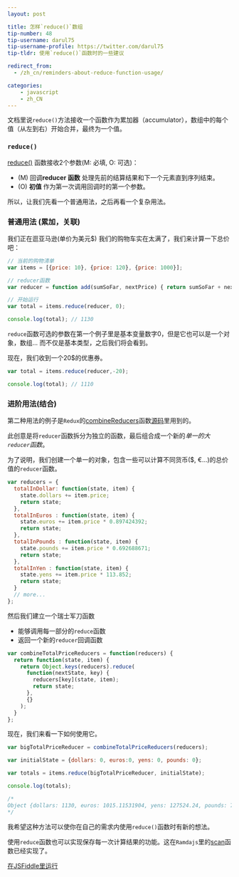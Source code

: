 ```yaml
---
layout: post

title: 怎样`reduce()`数组
tip-number: 48
tip-username: darul75
tip-username-profile: https://twitter.com/darul75
tip-tldr: 使用`reduce()`函数时的一些建议

redirect_from:
  - /zh_cn/reminders-about-reduce-function-usage/

categories:
    - javascript
    - zh_CN
---
```


文档里说`reduce()`方法接收一个函数作为累加器（accumulator），数组中的每个值（从左到右）开始合并，最终为一个值。

### `reduce()`

[reduce()](https://developer.mozilla.org/zh-CN/docs/Web/JavaScript/Reference/Global_Objects/Array/Reduce) 函数接收2个参数(M: 必填, O: 可选)：

- (M) 回调**reducer 函数** 处理先前的结算结果和下一个元素直到序列结束。
- (O) **初值** 作为第一次调用回调时的第一个参数。

所以，让我们先看一个普通用法，之后再看一个复杂用法。

### 普通用法 (累加，关联)

我们正在逛亚马逊(单价为美元$) 我们的购物车实在太满了，我们来计算一下总价吧：

```javascript
// 当前的购物清单
var items = [{price: 10}, {price: 120}, {price: 1000}];

// reducer函数
var reducer = function add(sumSoFar, nextPrice) { return sumSoFar + nextPrice.price; };

// 开始运行
var total = items.reduce(reducer, 0);

console.log(total); // 1130
```

`reduce`函数可选的参数在第一个例子里是基本变量数字0，但是它也可以是一个对象，数组... 而不仅是基本类型，之后我们将会看到。

现在，我们收到一个20$的优惠券。

```javascript
var total = items.reduce(reducer,-20);

console.log(total); // 1110
```

### 进阶用法(结合)

第二种用法的例子是`Redux`的[combineReducers](http://redux.js.org/docs/api/combineReducers.html)函数[源码](https://github.com/reactjs/redux/blob/master/src/combineReducers.js#L93)里用到的。

此创意是将`reducer`函数拆分为独立的函数，最后组合成一个新的*单一的大`reducer`函数*。 

为了说明，我们创建一个单一的对象，包含一些可以计算不同货币($, €...)的总价值的`reducer`函数。

```javascript
var reducers = {
  totalInDollar: function(state, item) {
    state.dollars += item.price;
    return state;
  },
  totalInEuros : function(state, item) {
    state.euros += item.price * 0.897424392;
    return state;
  },
  totalInPounds : function(state, item) {
    state.pounds += item.price * 0.692688671;
    return state;
  },
  totalInYen : function(state, item) {
    state.yens += item.price * 113.852;
    return state;
  }
  // more...
};
```

然后我们建立一个瑞士军刀函数 

- 能够调用每一部分的`reduce`函数
- 返回一个新的`reducer`回调函数

```javascript
var combineTotalPriceReducers = function(reducers) {
  return function(state, item) {
    return Object.keys(reducers).reduce(
      function(nextState, key) {
        reducers[key](state, item);
        return state;
      },
      {}      
    );
  }
};
```

现在，我们来看一下如何使用它。

```javascript
var bigTotalPriceReducer = combineTotalPriceReducers(reducers);

var initialState = {dollars: 0, euros:0, yens: 0, pounds: 0};

var totals = items.reduce(bigTotalPriceReducer, initialState);

console.log(totals);

/*
Object {dollars: 1130, euros: 1015.11531904, yens: 127524.24, pounds: 785.81131152}
*/
```

我希望这种方法可以使你在自己的需求内使用`reduce()`函数时有新的想法。

使用`reduce`函数也可以实现保存每一次计算结果的功能。这在`Ramdajs`里的[scan](http://ramdajs.com/docs/#scan)函数已经实现了。

[在JSFiddle里运行](https://jsfiddle.net/darul75/81tgt0cd/)
